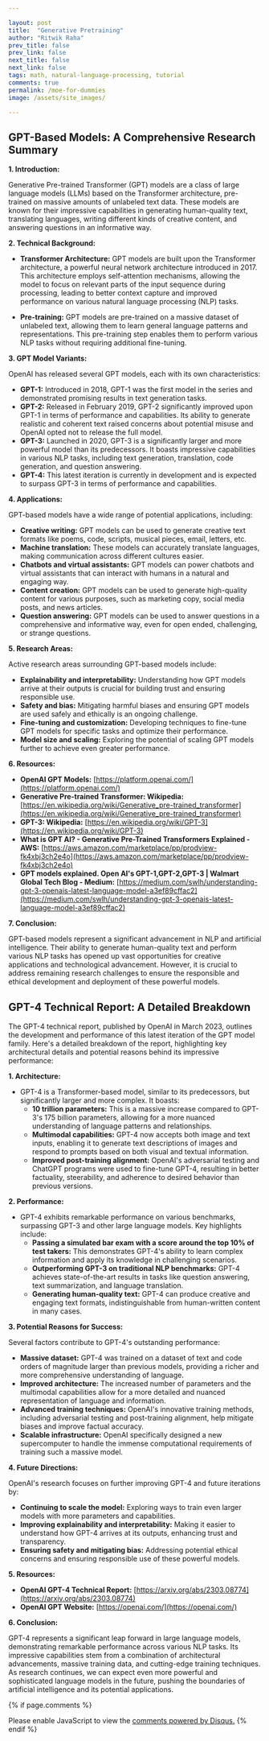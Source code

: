 ```yaml
---

layout: post
title:  "Generative Pretraining"
author: "Ritwik Raha"
prev_title: false
prev_link: false
next_title: false
next_link: false
tags: math, natural-language-processing, tutorial
comments: true
permalink: /moe-for-dummies
image: /assets/site_images/

---
```


## GPT-Based Models: A Comprehensive Research Summary

**1. Introduction:**

Generative Pre-trained Transformer (GPT) models are a class of large language models (LLMs) based on the Transformer architecture, pre-trained on massive amounts of unlabeled text data. These models are known for their impressive capabilities in generating human-quality text, translating languages, writing different kinds of creative content, and answering questions in an informative way.

**2. Technical Background:**

* **Transformer Architecture:** GPT models are built upon the Transformer architecture, a powerful neural network architecture introduced in 2017. This architecture employs self-attention mechanisms, allowing the model to focus on relevant parts of the input sequence during processing, leading to better context capture and improved performance on various natural language processing (NLP) tasks.

* **Pre-training:** GPT models are pre-trained on a massive dataset of unlabeled text, allowing them to learn general language patterns and representations. This pre-training step enables them to perform various NLP tasks without requiring additional fine-tuning.

**3. GPT Model Variants:**

OpenAI has released several GPT models, each with its own characteristics:

* **GPT-1:** Introduced in 2018, GPT-1 was the first model in the series and demonstrated promising results in text generation tasks.
* **GPT-2:** Released in February 2019, GPT-2 significantly improved upon GPT-1 in terms of performance and capabilities. Its ability to generate realistic and coherent text raised concerns about potential misuse and OpenAI opted not to release the full model.
* **GPT-3:** Launched in 2020, GPT-3 is a significantly larger and more powerful model than its predecessors. It boasts impressive capabilities in various NLP tasks, including text generation, translation, code generation, and question answering.
* **GPT-4:** This latest iteration is currently in development and is expected to surpass GPT-3 in terms of performance and capabilities.

**4. Applications:**

GPT-based models have a wide range of potential applications, including:

* **Creative writing:** GPT models can be used to generate creative text formats like poems, code, scripts, musical pieces, email, letters, etc.
* **Machine translation:** These models can accurately translate languages, making communication across different cultures easier.
* **Chatbots and virtual assistants:** GPT models can power chatbots and virtual assistants that can interact with humans in a natural and engaging way.
* **Content creation:** GPT models can be used to generate high-quality content for various purposes, such as marketing copy, social media posts, and news articles.
* **Question answering:** GPT models can be used to answer questions in a comprehensive and informative way, even for open ended, challenging, or strange questions.

**5. Research Areas:**

Active research areas surrounding GPT-based models include:

* **Explainability and interpretability:** Understanding how GPT models arrive at their outputs is crucial for building trust and ensuring responsible use.
* **Safety and bias:** Mitigating harmful biases and ensuring GPT models are used safely and ethically is an ongoing challenge.
* **Fine-tuning and customization:** Developing techniques to fine-tune GPT models for specific tasks and optimize their performance.
* **Model size and scaling:** Exploring the potential of scaling GPT models further to achieve even greater performance.

**6. Resources:**

* **OpenAI GPT Models:** [https://platform.openai.com/](https://platform.openai.com/)
* **Generative Pre-trained Transformer: Wikipedia:** [https://en.wikipedia.org/wiki/Generative_pre-trained_transformer](https://en.wikipedia.org/wiki/Generative_pre-trained_transformer)
* **GPT-3: Wikipedia:** [https://en.wikipedia.org/wiki/GPT-3](https://en.wikipedia.org/wiki/GPT-3)
* **What is GPT AI? - Generative Pre-Trained Transformers Explained - AWS:** [https://aws.amazon.com/marketplace/pp/prodview-fk4xbj3ch2e4o](https://aws.amazon.com/marketplace/pp/prodview-fk4xbj3ch2e4o)
* **GPT models explained. Open AI's GPT-1,GPT-2,GPT-3 | Walmart Global Tech Blog - Medium:** [https://medium.com/swlh/understanding-gpt-3-openais-latest-language-model-a3ef89cffac2](https://medium.com/swlh/understanding-gpt-3-openais-latest-language-model-a3ef89cffac2)

**7. Conclusion:**

GPT-based models represent a significant advancement in NLP and artificial intelligence. Their ability to generate human-quality text and perform various NLP tasks has opened up vast opportunities for creative applications and technological advancement. However, it is crucial to address remaining research challenges to ensure the responsible and ethical development and deployment of these powerful models.


## GPT-4 Technical Report: A Detailed Breakdown

The GPT-4 technical report, published by OpenAI in March 2023, outlines the development and performance of this latest iteration of the GPT model family. Here's a detailed breakdown of the report, highlighting key architectural details and potential reasons behind its impressive performance:

**1. Architecture:**

* GPT-4 is a Transformer-based model, similar to its predecessors, but significantly larger and more complex. It boasts:
    * **10 trillion parameters:** This is a massive increase compared to GPT-3's 175 billion parameters, allowing for a more nuanced understanding of language patterns and relationships.
    * **Multimodal capabilities:** GPT-4 now accepts both image and text inputs, enabling it to generate text descriptions of images and respond to prompts based on both visual and textual information.
    * **Improved post-training alignment:** OpenAI's adversarial testing and ChatGPT programs were used to fine-tune GPT-4, resulting in better factuality, steerability, and adherence to desired behavior than previous versions.

**2. Performance:**

* GPT-4 exhibits remarkable performance on various benchmarks, surpassing GPT-3 and other large language models. Key highlights include:
    * **Passing a simulated bar exam with a score around the top 10% of test takers:** This demonstrates GPT-4's ability to learn complex information and apply its knowledge in challenging scenarios.
    * **Outperforming GPT-3 on traditional NLP benchmarks:** GPT-4 achieves state-of-the-art results in tasks like question answering, text summarization, and language translation.
    * **Generating human-quality text:** GPT-4 can produce creative and engaging text formats, indistinguishable from human-written content in many cases.

**3. Potential Reasons for Success:**

Several factors contribute to GPT-4's outstanding performance:

* **Massive dataset:** GPT-4 was trained on a dataset of text and code orders of magnitude larger than previous models, providing a richer and more comprehensive understanding of language.
* **Improved architecture:** The increased number of parameters and the multimodal capabilities allow for a more detailed and nuanced representation of language and information.
* **Advanced training techniques:** OpenAI's innovative training methods, including adversarial testing and post-training alignment, help mitigate biases and improve factual accuracy.
* **Scalable infrastructure:** OpenAI specifically designed a new supercomputer to handle the immense computational requirements of training such a massive model.

**4. Future Directions:**

OpenAI's research focuses on further improving GPT-4 and future iterations by:

* **Continuing to scale the model:** Exploring ways to train even larger models with more parameters and capabilities.
* **Improving explainability and interpretability:** Making it easier to understand how GPT-4 arrives at its outputs, enhancing trust and transparency.
* **Ensuring safety and mitigating bias:** Addressing potential ethical concerns and ensuring responsible use of these powerful models.

**5. Resources:**

* **OpenAI GPT-4 Technical Report:** [https://arxiv.org/abs/2303.08774](https://arxiv.org/abs/2303.08774)
* **OpenAI GPT Website:** [https://openai.com/](https://openai.com/)

**6. Conclusion:**

GPT-4 represents a significant leap forward in large language models, demonstrating remarkable performance across various NLP tasks. Its impressive capabilities stem from a combination of architectural advancements, massive training data, and cutting-edge training techniques. As research continues, we can expect even more powerful and sophisticated language models in the future, pushing the boundaries of artificial intelligence and its potential applications.


{% if page.comments %}
<div id="disqus_thread"></div>
<script>
    /**
    *  RECOMMENDED CONFIGURATION VARIABLES: EDIT AND UNCOMMENT THE SECTION BELOW TO INSERT DYNAMIC VALUES FROM YOUR PLATFORM OR CMS.
    *  LEARN WHY DEFINING THESE VARIABLES IS IMPORTANT: https://disqus.com/admin/universalcode/#configuration-variables    */
    var disqus_config = function () {
    this.page.url = 'https://ritwikraha.github.io{{ page.url }}';  // Replace PAGE_URL with your page's canonical URL variable
    this.page.identifier = 'https://'+'{{ page.id }}'; // Replace PAGE_IDENTIFIER with your page's unique identifier variable
    };
  
    (function() { // DON'T EDIT BELOW THIS LINE
    var d = document, s = d.createElement('script');
    s.src = 'https://ritwikraha-github-io.disqus.com/embed.js';
    s.setAttribute('data-timestamp', +new Date());
    (d.head || d.body).appendChild(s);
    })();
</script>
<noscript>Please enable JavaScript to view the <a href="https://disqus.com/?ref_noscript">comments powered by Disqus.</a></noscript>
{% endif %}
